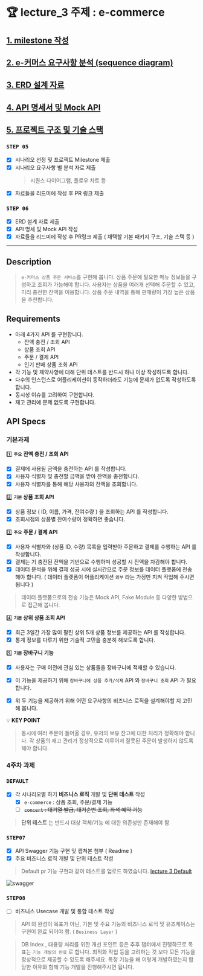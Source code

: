 # 🏆 lecture_3 주제 : e-commerce

## [1. milestone 작성](src/docs/readme/milestone.md)
## [2. e-커머스 요구사항 분석 (sequence diagram)](src/docs/readme/sequenceDiagram.md)
## [3. ERD 설계 자료](src/docs/readme/erd.md)
## [4. API 명세서 및 Mock API](src/docs/readme/mockApi.md)
## [5. 프로젝트 구조 및 기술 스택](src/docs/readme/projectStructure.md)

### **`STEP 05`**
- [x] 시나리오 선정 및 프로젝트 Milestone 제출
- [x] 시나리오 요구사항 별 분석 자료 제출
  > 시퀀스 다이어그램, 플로우 차트 등
- [x] 자료들을 리드미에 작성 후 PR 링크 제출

### **`STEP 06`**

- [x] ERD 설계 자료 제출
- [x] API 명세 및 Mock API 작성
- [x] 자료들을 리드미에 작성 후 PR링크 제출 ( 채택할 기본 패키지 구조, 기술 스택 등 )

---

## Description
> `e-커머스 상품 주문 서비스`를 구현해 봅니다.
> 상품 주문에 필요한 메뉴 정보들을 구성하고 조회가 가능해야 합니다.
> 사용자는 상품을 여러개 선택해 주문할 수 있고, 미리 충전한 잔액을 이용합니다.
> 상품 주문 내역을 통해 판매량이 가장 높은 상품을 추천합니다.

## Requirements

- 아래 4가지 API 를 구현합니다.
  - 잔액 충전 / 조회 API
  - 상품 조회 API
  - 주문 / 결제 API
  - 인기 판매 상품 조회 API
- 각 기능 및 제약사항에 대해 단위 테스트를 반드시 하나 이상 작성하도록 합니다.
- 다수의 인스턴스로 어플리케이션이 동작하더라도 기능에 문제가 없도록 작성하도록 합니다.
- 동시성 이슈를 고려하여 구현합니다.
- 재고 관리에 문제 없도록 구현합니다.

## API Specs

### 기본과제

1️⃣ **`주요`** **잔액 충전 / 조회 API**

- [x] 결제에 사용될 금액을 충전하는 API 를 작성합니다.
- [x] 사용자 식별자 및 충전할 금액을 받아 잔액을 충전합니다.
- [x] 사용자 식별자를 통해 해당 사용자의 잔액을 조회합니다.

2️⃣ **`기본` 상품 조회 API**

- [x] 상품 정보 ( ID, 이름, 가격, 잔여수량 ) 을 조회하는 API 를 작성합니다.
- [x] 조회시점의 상품별 잔여수량이 정확하면 좋습니다.

3️⃣ **`주요`** **주문 / 결제 API**

- [x] 사용자 식별자와 (상품 ID, 수량) 목록을 입력받아 주문하고 결제를 수행하는 API 를 작성합니다.
- [x] 결제는 기 충전된 잔액을 기반으로 수행하며 성공할 시 잔액을 차감해야 합니다.
- [x] 데이터 분석을 위해 결제 성공 시에 실시간으로 주문 정보를 데이터 플랫폼에 전송해야 합니다. ( 데이터 플랫폼이 어플리케이션 `외부` 라는 가정만 지켜 작업해 주시면 됩니다 )

> 데이터 플랫폼으로의 전송 기능은 Mock API, Fake Module 등 다양한 방법으로 접근해 봅니다.


4️⃣ **`기본` 상위 상품 조회 API**

- [x] 최근 3일간 가장 많이 팔린 상위 5개 상품 정보를 제공하는 API 를 작성합니다.
- [x] 통계 정보를 다루기 위한 기술적 고민을 충분히 해보도록 합니다.

5️⃣ **`기본` 장바구니 기능**

- [x] 사용자는 구매 이전에 관심 있는 상품들을 장바구니에 적재할 수 있습니다.
- [x] 이 기능을 제공하기 위해 `장바구니에 상품 추가/삭제` API 와 `장바구니 조회` API 가 필요합니다.
- [x] 위 두 기능을 제공하기 위해 어떤 요구사항의 비즈니스 로직을 설계해야할 지 고민해 봅니다.


💡 **KEY POINT**
> 동시에 여러 주문이 들어올 경우, 유저의 보유 잔고에 대한 처리가 정확해야 합니다.
> 각 상품의 재고 관리가 정상적으로 이루어져 잘못된 주문이 발생하지 않도록 해야 합니다.

### 4주차 과제

### **`DEFAULT`**

- [x] 각 시나리오별 하기 **비즈니스 로직** 개발 및 **단위 테스트** 작성
  - [x] `e-commerce` : 상품 조회, 주문/결제 기능
  - [ ] ~~`concert` : 대기열 발급, 대기순번 조회, 좌석 예약 기능~~

> **단위 테스트** 는 반드시 대상 객체/기능 에 대한 의존성만 존재해야 함
>

### **`STEP07`**

- [x] API Swagger 기능 구현 및 캡쳐본 첨부 ( Readme )
- [x] 주요 비즈니스 로직 개발 및 단위 테스트 작성
> Default pr 기능 구현과 같이 테스트를 업로드 하였습니다.
> [lecture 3 Default](https://github.com/hwangintae/hhplus/pull/10)

  ![swagger](https://github.com/user-attachments/assets/d73c9275-1aeb-47d6-a6d0-127137683d5e)


### **`STEP08`**

- [ ] 비즈니스 Usecase 개발 및 통합 테스트 작성

> API 의 완성이 목표가 아닌, 기본 및 주요 기능의 비즈니스 로직 및 유즈케이스는 구현이 완료 되어야 함. ( `Business Layer` )
>

> DB Index , 대용량 처리를 위한 개선 포인트 등은 추후 챕터에서 진행하므로 목표는 `기능 개발의 완료` 로 합니다. 최적화 작업 등을 고려하는 것 보다 모든 기능을 정상적으로 제공할 수 있도록 해주세요. 특정 기능을 왜 이렇게 개발하였는지 합당한 이유와 함께 기능 개발을 진행해주시면 됩니다.
>